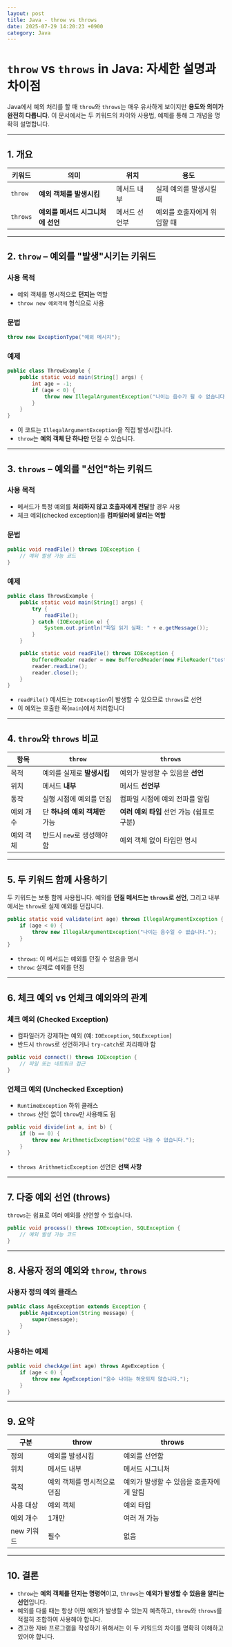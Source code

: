 ```yaml
---
layout: post
title: Java - throw vs throws
date: 2025-07-29 14:20:23 +0900
category: Java
---
```

# `throw` vs `throws` in Java: 자세한 설명과 차이점

Java에서 예외 처리를 할 때 `throw`와 `throws`는 매우 유사하게 보이지만 **용도와 의미가 완전히 다릅니다.** 이 문서에서는 두 키워드의 차이와 사용법, 예제를 통해 그 개념을 명확히 설명합니다.

---

## 1. 개요

| 키워드 | 의미 | 위치 | 용도 |
|--------|------|------|------|
| `throw` | **예외 객체를 발생시킴** | 메서드 내부 | 실제 예외를 발생시킬 때 |
| `throws` | **예외를 메서드 시그니처에 선언** | 메서드 선언부 | 예외를 호출자에게 위임할 때 |

---

## 2. `throw` – 예외를 "발생"시키는 키워드

### 사용 목적
- 예외 객체를 명시적으로 **던지는** 역할
- `throw new 예외객체` 형식으로 사용

### 문법
```java
throw new ExceptionType("예외 메시지");
```

### 예제
```java
public class ThrowExample {
    public static void main(String[] args) {
        int age = -1;
        if (age < 0) {
            throw new IllegalArgumentException("나이는 음수가 될 수 없습니다.");
        }
    }
}
```

- 이 코드는 `IllegalArgumentException`을 직접 발생시킵니다.
- `throw`는 **예외 객체 단 하나만** 던질 수 있습니다.

---

## 3. `throws` – 예외를 "선언"하는 키워드

### 사용 목적
- 메서드가 특정 예외를 **처리하지 않고 호출자에게 전달**할 경우 사용
- 체크 예외(checked exception)를 **컴파일러에 알리는 역할**

### 문법
```java
public void readFile() throws IOException {
    // 예외 발생 가능 코드
}
```

### 예제
```java
public class ThrowsExample {
    public static void main(String[] args) {
        try {
            readFile();
        } catch (IOException e) {
            System.out.println("파일 읽기 실패: " + e.getMessage());
        }
    }

    public static void readFile() throws IOException {
        BufferedReader reader = new BufferedReader(new FileReader("test.txt"));
        reader.readLine();
        reader.close();
    }
}
```

- `readFile()` 메서드는 `IOException`이 발생할 수 있으므로 `throws`로 선언
- 이 예외는 호출한 쪽(`main`)에서 처리합니다

---

## 4. `throw`와 `throws` 비교

| 항목 | `throw` | `throws` |
|------|---------|----------|
| 목적 | 예외를 실제로 **발생시킴** | 예외가 발생할 수 있음을 **선언** |
| 위치 | 메서드 **내부** | 메서드 **선언부** |
| 동작 | 실행 시점에 예외를 던짐 | 컴파일 시점에 예외 전파를 알림 |
| 예외 개수 | 단 **하나의 예외 객체만** 가능 | **여러 예외 타입** 선언 가능 (쉼표로 구분) |
| 예외 객체 | 반드시 `new`로 생성해야 함 | 예외 객체 없이 타입만 명시 |

---

## 5. 두 키워드 함께 사용하기

두 키워드는 보통 함께 사용됩니다. 예외를 **던질 메서드는 `throws`로 선언**, 그리고 내부에서는 `throw`로 실제 예외를 던집니다.

```java
public static void validate(int age) throws IllegalArgumentException {
    if (age < 0) {
        throw new IllegalArgumentException("나이는 음수일 수 없습니다.");
    }
}
```

- `throws`: 이 메서드는 예외를 던질 수 있음을 명시
- `throw`: 실제로 예외를 던짐

---

## 6. 체크 예외 vs 언체크 예외와의 관계

### 체크 예외 (Checked Exception)
- 컴파일러가 강제하는 예외 (예: `IOException`, `SQLException`)
- 반드시 `throws`로 선언하거나 `try-catch`로 처리해야 함

```java
public void connect() throws IOException {
    // 파일 또는 네트워크 접근
}
```

### 언체크 예외 (Unchecked Exception)
- `RuntimeException` 하위 클래스
- `throws` 선언 없이 `throw`만 사용해도 됨

```java
public void divide(int a, int b) {
    if (b == 0) {
        throw new ArithmeticException("0으로 나눌 수 없습니다.");
    }
}
```

- `throws ArithmeticException` 선언은 **선택 사항**

---

## 7. 다중 예외 선언 (throws)

`throws`는 쉼표로 여러 예외를 선언할 수 있습니다.

```java
public void process() throws IOException, SQLException {
    // 예외 발생 가능 코드
}
```

---

## 8. 사용자 정의 예외와 `throw`, `throws`

### 사용자 정의 예외 클래스

```java
public class AgeException extends Exception {
    public AgeException(String message) {
        super(message);
    }
}
```

### 사용하는 예제

```java
public void checkAge(int age) throws AgeException {
    if (age < 0) {
        throw new AgeException("음수 나이는 허용되지 않습니다.");
    }
}
```

---

## 9. 요약

| 구분 | throw | throws |
|------|-------|--------|
| 정의 | 예외를 발생시킴 | 예외를 선언함 |
| 위치 | 메서드 내부 | 메서드 시그니처 |
| 목적 | 예외 객체를 명시적으로 던짐 | 예외가 발생할 수 있음을 호출자에게 알림 |
| 사용 대상 | 예외 객체 | 예외 타입 |
| 예외 개수 | 1개만 | 여러 개 가능 |
| new 키워드 | 필수 | 없음 |

---

## 10. 결론

- `throw`는 **예외 객체를 던지는 명령어**이고, `throws`는 **예외가 발생할 수 있음을 알리는 선언**입니다.
- 예외를 다룰 때는 항상 어떤 예외가 발생할 수 있는지 예측하고, `throw`와 `throws`를 적절히 조합하여 사용해야 합니다.
- 견고한 자바 프로그램을 작성하기 위해서는 이 두 키워드의 차이를 명확히 이해하고 있어야 합니다.